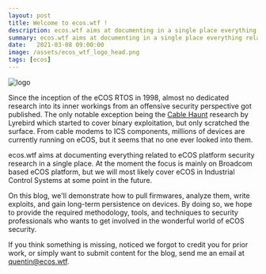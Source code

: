```yaml
---
layout: post
title: Welcome to ecos.wtf !
description: ecos.wtf aims at documenting in a single place everything related to eCOS platform security research.
summary: ecos.wtf aims at documenting in a single place everything related to eCOS platform security research.
date:   2021-03-08 09:00:00
image: /assets/ecos_wtf_logo_head.png
tags: [ecos]
---
```


![logo]({{site.url}}/assets/ecos_wtf_logo_head.png)

Since the inception of the eCOS RTOS in 1998, almost no dedicated research into its inner workings from an offensive security perspective got published. The only notable exception being   the [Cable Haunt](https://cablehaunt.com/) research by Lyrebird which started to cover binary exploitation, but only scratched the surface. From cable modems to ICS components, millions of devices are currently running on eCOS, but it seems that no one ever looked into them.
 
ecos.wtf aims at documenting everything related to eCOS platform security research in a single place. At the moment the focus is mainly on Broadcom based eCOS platform, but we will most likely cover eCOS in Industrial Control Systems at some point in the future.
 
On this blog, we'll demonstrate how to pull firmwares, analyze them, write exploits, and gain long-term persistence on devices. By doing so, we hope to provide the required methodology, tools, and techniques to security professionals who wants to get involved in the wonderful world of eCOS security.
 
If you think something is missing, noticed we forgot to credit you for prior work, or simply want to submit content for the blog, send me an email at [quentin@ecos.wtf](mailto:quentin@ecos.wtf).
